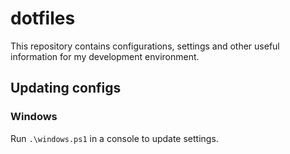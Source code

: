 # dotfiles

This repository contains configurations, settings and other useful information for my development environment.

## Updating configs

### Windows

Run `.\windows.ps1` in a console to update settings.
